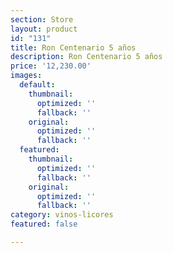 ```yaml
---
section: Store
layout: product
id: "131"
title: Ron Centenario 5 años
description: Ron Centenario 5 años
price: '12,230.00'
images:
  default:
    thumbnail:
      optimized: ''
      fallback: ''
    original:
      optimized: ''
      fallback: ''
  featured:
    thumbnail:
      optimized: ''
      fallback: ''
    original:
      optimized: ''
      fallback: ''
category: vinos-licores
featured: false

---
```

